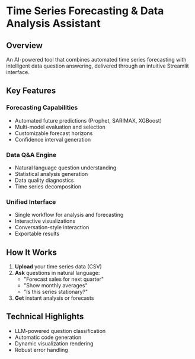 # Time Series Forecasting & Data Analysis Assistant

## Overview
An AI-powered tool that combines automated time series forecasting with intelligent data question answering, delivered through an intuitive Streamlit interface.

## Key Features

### Forecasting Capabilities
- Automated future predictions (Prophet, SARIMAX, XGBoost)
- Multi-model evaluation and selection
- Customizable forecast horizons
- Confidence interval generation

### Data Q&A Engine
- Natural language question understanding
- Statistical analysis generation
- Data quality diagnostics
- Time series decomposition

### Unified Interface
- Single workflow for analysis and forecasting
- Interactive visualizations
- Conversation-style interaction
- Exportable results

## How It Works

1. **Upload** your time series data (CSV)
2. **Ask** questions in natural language:
   - "Forecast sales for next quarter"
   - "Show monthly averages"
   - "Is this series stationary?"
3. **Get** instant analysis or forecasts

## Technical Highlights

- LLM-powered question classification
- Automatic code generation
- Dynamic visualization rendering
- Robust error handling
